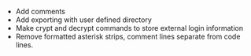 * Add comments
* Add exporting with user defined directory
* Make crypt and decrypt commands to store external login information
* Remove formatted asterisk strips, comment lines separate from code lines.

